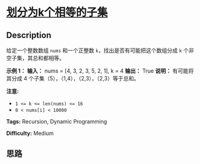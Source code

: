 # [划分为k个相等的子集][title]

## Description

给定一个整数数组  `nums` 和一个正整数 `k`，找出是否有可能把这个数组分成 `k` 个非空子集，其总和都相等。

**示例 1：**
            **输入：** nums = [4, 3, 2, 3, 5, 2, 1], k = 4    **输出：** True    **说明：** 有可能将其分成 4 个子集（5），（1,4），（2,3），（2,3）等于总和。



**注意:**

  * `1 <= k <= len(nums) <= 16`
  * `0 < nums[i] < 10000`


**Tags:** Recursion, Dynamic Programming

**Difficulty:** Medium

## 思路

[title]: https://leetcode-cn.com/problems/partition-to-k-equal-sum-subsets
